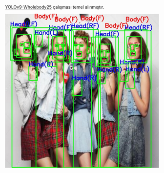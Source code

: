 [YOLOv9-Wholebody25](https://github.com/PINTO0309/PINTO_model_zoo/tree/main/459_YOLOv9-Wholebody25) çalışması temel alınmıştır.

![out](output.jpg)